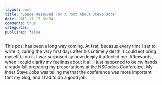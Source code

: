 ```yaml
---
layout: post
title: "Space Reserved For A Post About Steve Jobs"
date: 2011-11-15 00:54
comments: true
categories: 
published: false
---
```


This post has been a long way coming. At first, becasue every time I set to write it, during the very first days after his untimely death, I could not bring myself to do it. I was surprised by how deeply it affected me. Afterwards, when I could clarify my feelings about it all, I just happened to be my hands already full preparing my presentations at the NSCoders Conference. My inner Steve Jobs was telling me that the conference was more important tant my blog, and I had to do a good job.